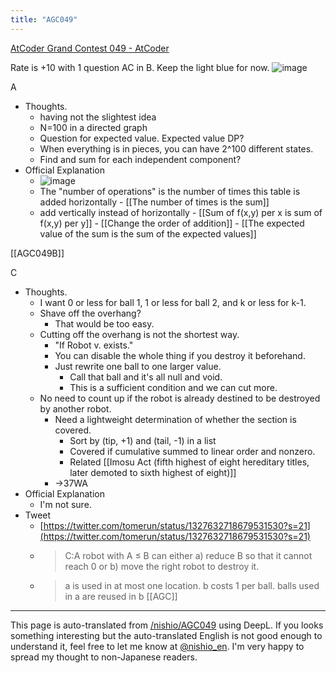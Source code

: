 ```yaml
---
title: "AGC049"
---
```


[AtCoder Grand Contest 049 - AtCoder](https://atcoder.jp/contests/agc049?lang=ja)

Rate is +10 with 1 question AC in B. Keep the light blue for now.
![image](https://gyazo.com/92996ab7b886dd1c37392137f308c8fb/thumb/1000)

A
- Thoughts.
    - having not the slightest idea
    - N=100 in a directed graph
    - Question for expected value. Expected value DP?
    - When everything is in pieces, you can have 2^100 different states.
    - Find and sum for each independent component?
- Official Explanation
    - ![image](https://gyazo.com/b766b42c3b51dfb5c4c0a0df9f8f42c9/thumb/1000)
    - The "number of operations" is the number of times this table is added horizontally
            - [[The number of times is the sum]]
    - add vertically instead of horizontally
            - [[Sum of f(x,y) per x is sum of f(x,y) per y]]
            - [[Change the order of addition]]
            - [[The expected value of the sum is the sum of the expected values]]

[[AGC049B]]

C
- Thoughts.
    - I want 0 or less for ball 1, 1 or less for ball 2, and k or less for k-1.
    - Shave off the overhang?
        - That would be too easy.
    - Cutting off the overhang is not the shortest way.
        - "If Robot v. exists."
        - You can disable the whole thing if you destroy it beforehand.
        - Just rewrite one ball to one larger value.
            - Call that ball and it's all null and void.
            - This is a sufficient condition and we can cut more.
    - No need to count up if the robot is already destined to be destroyed by another robot.
        - Need a lightweight determination of whether the section is covered.
            - Sort by (tip, +1) and (tail, -1) in a list
            - Covered if cumulative summed to linear order and nonzero.
            - Related [[Imosu Act (fifth highest of eight hereditary titles, later demoted to sixth highest of eight)]]
        - →37WA
- Official Explanation
    - I'm not sure.
- Tweet
    - [https://twitter.com/tomerun/status/1327632718679531530?s=21](https://twitter.com/tomerun/status/1327632718679531530?s=21)
    - > C:A robot with A ≤ B can either a) reduce B so that it cannot reach 0 or b) move the right robot to destroy it.
    - >  a is used in at most one location. b costs 1 per ball. balls used in a are reused in b
[[AGC]]

---
This page is auto-translated from [/nishio/AGC049](https://scrapbox.io/nishio/AGC049) using DeepL. If you looks something interesting but the auto-translated English is not good enough to understand it, feel free to let me know at [@nishio_en](https://twitter.com/nishio_en). I'm very happy to spread my thought to non-Japanese readers.